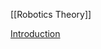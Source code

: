 [[Robotics Theory]]

[Introduction](https://www.deepmind.com/learning-resources/introduction-to-reinforcement-learning-with-david-silver)